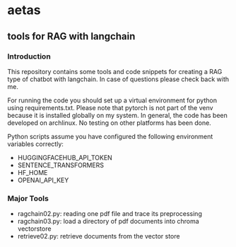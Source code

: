 # aetas
## tools for RAG with langchain

### Introduction
This repository contains some tools and code snippets for creating a RAG type of chatbot with langchain.
In case of questions please check back with me.

For running the code you should set up a virtual environment for python using requirements.txt.
Please note that pytorch is not part of the venv because it is installed globally on my system.
In general, the code has been developed on archlinux. No testing on other platforms has been done.

Python scripts assume you have configured the following environment variables correctly:
* HUGGINGFACEHUB_API_TOKEN
* SENTENCE_TRANSFORMERS
* HF_HOME
* OPENAI_API_KEY

### Major Tools
* ragchain02.py: reading one pdf file and  trace its preprocessing
* ragchain03.py: load a directory of pdf documents into chroma vectorstore
* retrieve02.py: retrieve documents from the vector store

